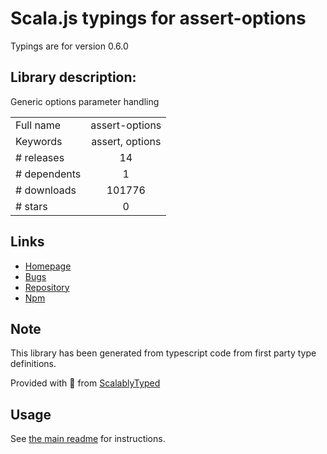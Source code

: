 
# Scala.js typings for assert-options

Typings are for version 0.6.0

## Library description:
Generic options parameter handling

|                    |                 |
| ------------------ | :-------------: |
| Full name          | assert-options |
| Keywords           | assert, options |
| # releases         | 14 |
| # dependents       | 1 |
| # downloads        | 101776 |
| # stars            | 0 |

## Links
- [Homepage](https://github.com/vitaly-t/assert-options)
- [Bugs](https://github.com/vitaly-t/assert-options/issues)
- [Repository](https://github.com/vitaly-t/assert-options)
- [Npm](https://www.npmjs.com/package/assert-options)
    


## Note
This library has been generated from typescript code from first party type definitions.

Provided with :purple_heart: from [ScalablyTyped](https://github.com/oyvindberg/ScalablyTyped)

## Usage
See [the main readme](../../readme.md) for instructions.


